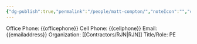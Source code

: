 ```yaml
---
{"dg-publish":true,"permalink":"/people/matt-compton/","noteIcon":"","created":"2025-07-07T14:23:46.316-05:00"}
---
```


Office Phone: {{officephone}}
Cell Phone: {{cellphone}}
Email: {{emailaddress}}
Organization: [[Contractors/RJN\|RJN]]
Title/Role: PE